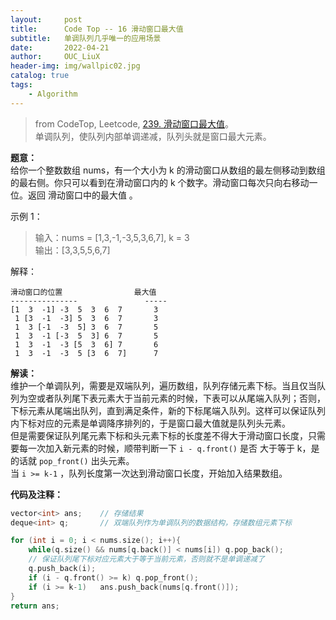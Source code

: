 ```yaml
---
layout:     post
title:      Code Top -- 16 滑动窗口最大值          
subtitle:   单调队列几乎唯一的应用场景        
date:       2022-04-21           
author:     OUC_LiuX       
header-img: img/wallpic02.jpg             
catalog: true
tags:
    - Algorithm     
--- 
```


> from CodeTop, Leetcode, [239. 滑动窗口最大值](https://leetcode-cn.com/problems/sliding-window-maximum/)。                       
> 单调队列，使队列内部单调递减，队列头就是窗口最大元素。                              
         
**题意：**          
给你一个整数数组 nums，有一个大小为 k 的滑动窗口从数组的最左侧移动到数组的最右侧。你只可以看到在滑动窗口内的 k 个数字。滑动窗口每次只向右移动一位。返回 滑动窗口中的最大值 。

示例 1：

> 输入：nums = [1,3,-1,-3,5,3,6,7], k = 3          
> 输出：[3,3,5,5,6,7]      

解释：          
```
滑动窗口的位置                最大值
---------------               -----
[1  3  -1] -3  5  3  6  7       3
 1 [3  -1  -3] 5  3  6  7       3
 1  3 [-1  -3  5] 3  6  7       5
 1  3  -1 [-3  5  3] 6  7       5
 1  3  -1  -3 [5  3  6] 7       6
 1  3  -1  -3  5 [3  6  7]      7
```

**解读：**          
维护一个单调队列，需要是双端队列，遍历数组，队列存储元素下标。当且仅当队列为空或者队列尾下表元素大于当前元素的时候，下表可以从尾端入队列；否则，下标元素从尾端出队列，直到满足条件，新的下标尾端入队列。这样可以保证队列内下标对应的元素是单调降序排列的，于是窗口最大值就是队列头元素。          
但是需要保证队列尾元素下标和头元素下标的长度差不得大于滑动窗口长度，只需要每一次加入新元素的时候，顺带判断一下 `i - q.front()` 是否 大于等于 k，是的话就 `pop_front()` 出头元素。       
当 `i >= k-1` ，队列长度第一次达到滑动窗口长度，开始加入结果数组。            

**代码及注释：**            
```c++
vector<int> ans;    // 存储结果           
deque<int> q;       // 双端队列作为单调队列的数据结构，存储数组元素下标            

for (int i = 0; i < nums.size(); i++){
    while(q.size() && nums[q.back()] < nums[i]) q.pop_back(); 
    // 保证队列尾下标对应元素大于等于当前元素，否则就不是单调递减了            
    q.push_back(i);
    if (i - q.front() >= k) q.pop_front();
    if (i >= k-1)   ans.push_back(nums[q.front()]);
}
return ans;
```

